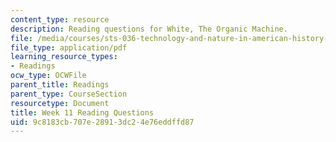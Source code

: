```yaml
---
content_type: resource
description: Reading questions for White, The Organic Machine.
file: /media/courses/sts-036-technology-and-nature-in-american-history-spring-2008/9c8183cb707e28913dc24e76eddffd87_quest11.pdf
file_type: application/pdf
learning_resource_types:
- Readings
ocw_type: OCWFile
parent_title: Readings
parent_type: CourseSection
resourcetype: Document
title: Week 11 Reading Questions
uid: 9c8183cb-707e-2891-3dc2-4e76eddffd87
---
```

